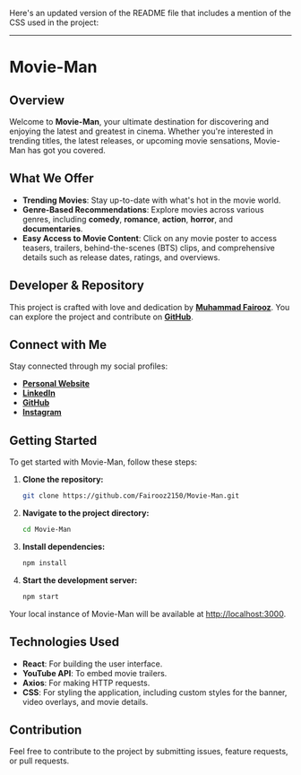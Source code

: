Here's an updated version of the README file that includes a mention of the CSS used in the project:

---

# Movie-Man

## Overview

Welcome to **Movie-Man**, your ultimate destination for discovering and enjoying the latest and greatest in cinema. Whether you're interested in trending titles, the latest releases, or upcoming movie sensations, Movie-Man has got you covered.

## What We Offer

- **Trending Movies**: Stay up-to-date with what's hot in the movie world.
- **Genre-Based Recommendations**: Explore movies across various genres, including **comedy**, **romance**, **action**, **horror**, and **documentaries**.
- **Easy Access to Movie Content**: Click on any movie poster to access teasers, trailers, behind-the-scenes (BTS) clips, and comprehensive details such as release dates, ratings, and overviews.

## Developer & Repository

This project is crafted with love and dedication by [**Muhammad Fairooz**](https://fairooz2150.github.io/Fairooz/). You can explore the project and contribute on [**GitHub**](https://github.com/Fairooz2150/Movie-Man).

## Connect with Me

Stay connected through my social profiles:

- [**Personal Website**](https://fairooz2150.github.io/Fairooz/)
- [**LinkedIn**](https://www.linkedin.com/in/muhammad-fairooz-0b1136268/?trk=public-profile-join-page)
- [**GitHub**](https://github.com/Fairooz2150)
- [**Instagram**](https://www.instagram.com/marsh__mell_o/?igsh=MWhwZmI5NDRsMWoxMQ%3D%3D)

## Getting Started

To get started with Movie-Man, follow these steps:

1. **Clone the repository:**

   ```bash
   git clone https://github.com/Fairooz2150/Movie-Man.git
   ```

2. **Navigate to the project directory:**

   ```bash
   cd Movie-Man
   ```

3. **Install dependencies:**

   ```bash
   npm install
   ```

4. **Start the development server:**

   ```bash
   npm start
   ```

Your local instance of Movie-Man will be available at [http://localhost:3000](http://localhost:3000).

## Technologies Used

- **React**: For building the user interface.
- **YouTube API**: To embed movie trailers.
- **Axios**: For making HTTP requests.
- **CSS**: For styling the application, including custom styles for the banner, video overlays, and movie details.

## Contribution

Feel free to contribute to the project by submitting issues, feature requests, or pull requests.



